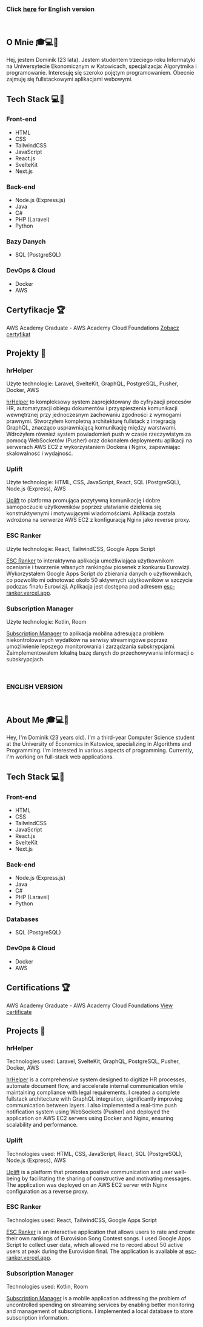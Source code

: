 ### Click [here](#eng-version) for English version

<br />

## O Mnie 🎓💻🤖
Hej, jestem Dominik (23 lata).
Jestem studentem trzeciego roku Informatyki na Uniwersytecie Ekonomicznym w Katowicach, specjalizacja: Algorytmika i programowanie. Interesuję się szeroko pojętym programowaniem. Obecnie zajmuję się fullstackowymi aplikacjami webowymi.

## Tech Stack 💻🔧

### Front-end

- HTML
- CSS
- TailwindCSS
- JavaScript
- React.js
- SvelteKit
- Next.js

### Back-end

- Node.js (Express.js)
- Java
- C#
- PHP (Laravel)
- Python

### Bazy Danych

- SQL (PostgreSQL)

### DevOps & Cloud

- Docker
- AWS

## Certyfikacje 🏆

AWS Academy Graduate - AWS Academy Cloud Foundations [Zobacz certyfikat](HTTPS://WWW.CREDLY.COM/BADGES/F375D6DB-AE29-4155-A3BF-52EB9FDCC6E5/PUBLIC_URL)

## Projekty 🚀

### hrHelper
Użyte technologie: Laravel, SvelteKit, GraphQL, PostgreSQL, Pusher, Docker, AWS

[hrHelper](https://github.com/DominikZydek/hrHelper) to kompleksowy system zaprojektowany do cyfryzacji procesów HR, automatyzacji obiegu dokumentów i przyspieszenia komunikacji wewnętrznej przy jednoczesnym zachowaniu zgodności z wymogami prawnymi. Stworzyłem kompletną architekturę fullstack z integracją GraphQL, znacząco usprawniającą komunikację między warstwami. Wdrożyłem również system powiadomień push w czasie rzeczywistym za pomocą WebSocketów (Pusher) oraz dokonałem deploymentu aplikacji na serwerach AWS EC2 z wykorzystaniem Dockera i Nginx, zapewniając skalowalność i wydajność.

### Uplift
Użyte technologie: HTML, CSS, JavaScript, React, SQL (PostgreSQL), Node.js (Express), AWS

[Uplift](https://github.com/DominikZydek/uplift) to platforma promująca pozytywną komunikację i dobre samopoczucie użytkowników poprzez ułatwianie dzielenia się konstruktywnymi i motywującymi wiadomościami. Aplikacja została wdrożona na serwerze AWS EC2 z konfiguracją Nginx jako reverse proxy.

### ESC Ranker
Użyte technologie: React, TailwindCSS, Google Apps Script

[ESC Ranker](https://github.com/DominikZydek/ESC-Ranker) to interaktywna aplikacja umożliwiająca użytkownikom ocenianie i tworzenie własnych rankingów piosenek z konkursu Eurowizji. Wykorzystałem Google Apps Script do zbierania danych o użytkownikach, co pozwoliło mi odnotować około 50 aktywnych użytkowników w szczycie podczas finału Eurowizji. Aplikacja jest dostępna pod adresem [esc-ranker.vercel.app](https://esc-ranker.vercel.app).

### Subscription Manager
Użyte technologie: Kotlin, Room

[Subscription Manager](https://github.com/DominikZydek/SubscriptionManager) to aplikacja mobilna adresująca problem niekontrolowanych wydatków na serwisy streamingowe poprzez umożliwienie lepszego monitorowania i zarządzania subskrypcjami. Zaimplementowałem lokalną bazę danych do przechowywania informacji o subskrypcjach.

<br />

<a id="eng-version" name="eng-version"></a>
### ENGLISH VERSION

<br />

## About Me 🎓💻🤖
Hey, I'm Dominik (23 years old).
I'm a third-year Computer Science student at the University of Economics in Katowice, specializing in Algorithms and Programming. I'm interested in various aspects of programming. Currently, I'm working on full-stack web applications.

## Tech Stack 💻🔧

### Front-end

- HTML
- CSS
- TailwindCSS
- JavaScript
- React.js
- SvelteKit
- Next.js

### Back-end

- Node.js (Express.js)
- Java
- C#
- PHP (Laravel)
- Python

### Databases

- SQL (PostgreSQL)

### DevOps & Cloud

- Docker
- AWS

## Certifications 🏆

AWS Academy Graduate - AWS Academy Cloud Foundations [View certificate](HTTPS://WWW.CREDLY.COM/BADGES/F375D6DB-AE29-4155-A3BF-52EB9FDCC6E5/PUBLIC_URL)

## Projects 🚀

### hrHelper
Technologies used: Laravel, SvelteKit, GraphQL, PostgreSQL, Pusher, Docker, AWS

[hrHelper](https://github.com/DominikZydek/hrHelper) is a comprehensive system designed to digitize HR processes, automate document flow, and accelerate internal communication while maintaining compliance with legal requirements. I created a complete fullstack architecture with GraphQL integration, significantly improving communication between layers. I also implemented a real-time push notification system using WebSockets (Pusher) and deployed the application on AWS EC2 servers using Docker and Nginx, ensuring scalability and performance.

### Uplift
Technologies used: HTML, CSS, JavaScript, React, SQL (PostgreSQL), Node.js (Express), AWS

[Uplift](https://github.com/DominikZydek/uplift) is a platform that promotes positive communication and user well-being by facilitating the sharing of constructive and motivating messages. The application was deployed on an AWS EC2 server with Nginx configuration as a reverse proxy.

### ESC Ranker
Technologies used: React, TailwindCSS, Google Apps Script

[ESC Ranker](https://github.com/DominikZydek/ESC-Ranker) is an interactive application that allows users to rate and create their own rankings of Eurovision Song Contest songs. I used Google Apps Script to collect user data, which allowed me to record about 50 active users at peak during the Eurovision final. The application is available at [esc-ranker.vercel.app](https://esc-ranker.vercel.app).

### Subscription Manager
Technologies used: Kotlin, Room

[Subscription Manager](https://github.com/DominikZydek/SubscriptionManager) is a mobile application addressing the problem of uncontrolled spending on streaming services by enabling better monitoring and management of subscriptions. I implemented a local database to store subscription information.
